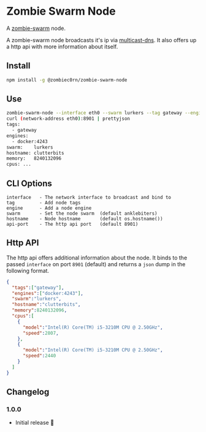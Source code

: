 # Zombie Swarm Node

A [zombie-swarm]() node.

A zombie-swarm node broadcasts it's ip via [multicast-dns](https://en.wikipedia.org/wiki/Multicast_DNS). It also offers up a http api with more information about itself.

## Install

```sh
npm install -g @zombiec0rn/zombie-swarm-node
```

## Use

```sh
zombie-swarm-node --interface eth0 --swarm lurkers --tag gateway --engine docker:4243
curl (network-address eth0):8901 | prettyjson
tags: 
  - gateway
engines: 
  - docker:4243
swarm:    lurkers
hostname: clutterbits
memory:   8240132096
cpus: ... 
```

## CLI Options

```
interface   - The network interface to broadcast and bind to
tag         - Add node tags
engine      - Add a node engine 
swarm       - Set the node swarm  (default anklebiters)
hostname    - Node hostname       (default os.hostname())
api-port    - The http api port   (default 8901)
```

## Http API

The http api offers additional information about the node. It binds to the passed `interface` on port `8901` (default) and returns a `json` dump in the following format.

```json
{
  "tags":["gateway"],
  "engines":["docker:4243"],
  "swarm":"lurkers",
  "hostname":"clutterbits",
  "memory":8240132096,
  "cpus":[
    {
      "model":"Intel(R) Core(TM) i5-3210M CPU @ 2.50GHz",
      "speed":2807,
    },
    {
      "model":"Intel(R) Core(TM) i5-3210M CPU @ 2.50GHz",
      "speed":2440
    }
  ]
}
```

## Changelog

### 1.0.0

* Initial release :tada:
